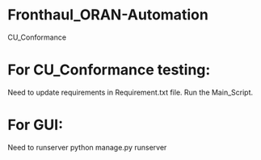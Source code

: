 # Fronthaul_ORAN-Automation
CU_Conformance

# For CU_Conformance testing: 
Need to update requirements in Requirement.txt file.
Run the Main_Script.

# For GUI:
Need to runserver python manage.py runserver
